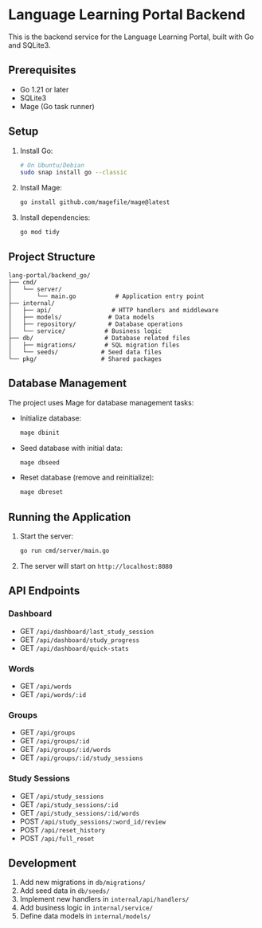 # Language Learning Portal Backend

This is the backend service for the Language Learning Portal, built with Go and SQLite3.

## Prerequisites

- Go 1.21 or later
- SQLite3
- Mage (Go task runner)

## Setup

1. Install Go:
   ```bash
   # On Ubuntu/Debian
   sudo snap install go --classic
   ```

2. Install Mage:
   ```bash
   go install github.com/magefile/mage@latest
   ```

3. Install dependencies:
   ```bash
   go mod tidy
   ```

## Project Structure

```
lang-portal/backend_go/
├── cmd/
│   └── server/
│       └── main.go           # Application entry point
├── internal/
│   ├── api/                 # HTTP handlers and middleware
│   ├── models/             # Data models
│   ├── repository/         # Database operations
│   └── service/           # Business logic
├── db/                    # Database related files
│   ├── migrations/        # SQL migration files
│   └── seeds/            # Seed data files
└── pkg/                  # Shared packages
```

## Database Management

The project uses Mage for database management tasks:

- Initialize database:
  ```bash
  mage dbinit
  ```

- Seed database with initial data:
  ```bash
  mage dbseed
  ```

- Reset database (remove and reinitialize):
  ```bash
  mage dbreset
  ```

## Running the Application

1. Start the server:
   ```bash
   go run cmd/server/main.go
   ```

2. The server will start on `http://localhost:8080`

## API Endpoints

### Dashboard
- GET `/api/dashboard/last_study_session`
- GET `/api/dashboard/study_progress`
- GET `/api/dashboard/quick-stats`

### Words
- GET `/api/words`
- GET `/api/words/:id`

### Groups
- GET `/api/groups`
- GET `/api/groups/:id`
- GET `/api/groups/:id/words`
- GET `/api/groups/:id/study_sessions`

### Study Sessions
- GET `/api/study_sessions`
- GET `/api/study_sessions/:id`
- GET `/api/study_sessions/:id/words`
- POST `/api/study_sessions/:word_id/review`
- POST `/api/reset_history`
- POST `/api/full_reset`

## Development

1. Add new migrations in `db/migrations/`
2. Add seed data in `db/seeds/`
3. Implement new handlers in `internal/api/handlers/`
4. Add business logic in `internal/service/`
5. Define data models in `internal/models/` 